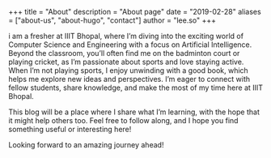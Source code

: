 +++
title = "About"
description = "About page"
date = "2019-02-28"
aliases = ["about-us", "about-hugo", "contact"]
author = "lee.so"
+++

i am a fresher at IIIT Bhopal, where I’m diving into the exciting world of Computer Science and Engineering with a focus on Artificial Intelligence. Beyond the classroom, you’ll often find me on the badminton court or playing cricket, as I’m passionate about sports and love staying active. When I’m not playing sports, I enjoy unwinding with a good book, which helps me explore new ideas and perspectives. I’m eager to connect with fellow students, share knowledge, and make the most of my time here at IIIT Bhopal.

This blog will be a place where I share what I’m learning, with the hope that it might help others too. Feel free to follow along, and I hope you find something useful or interesting here!

Looking forward to an amazing journey ahead!
